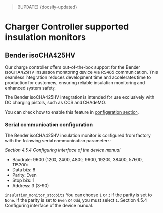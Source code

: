 > [!UPDATE] {docsify-updated}

# Charger Controller supported insulation monitors

## Bender isoCHA425HV

Our charge controller offers out-of-the-box support for the Bender isoCHA425HV insulation monitoring device via RS485 communication. This seamless integration reduces development time and accelerates time to production for customers, ensuring reliable insulation monitoring and enhanced system safety.

The Bender isoCHA425HV integration is intended for use exclusively with DC charging pistols, such as CCS and CHAdeMO.

You can check how to enable this feature in [configuration section](charge-controllers/secc_configuration).

### Serial communication configuration

The Bender isoCHA425HV insulation monitor is configured from factory with the following serial communication parameters:

_Section 4.5.4 Configuring interface of the device manual_

- Baudrate: 9600 (1200, 2400, 4800, 9600, 19200, 38400, 57600, 115200)
- Data bits: 8
- Parity: Even
- Stop bits: 1
- Address: 3 (3-90)

`insulation_monitor_stopbits`
You can choose `1` or `2` if the parity is set to `None`. If the parity is set to `Even` or `Odd`, you must select `1`. Section 4.5.4 Configuring interface of the device manual.
